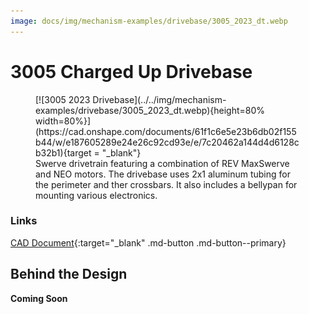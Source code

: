 ```yaml
---
image: docs/img/mechanism-examples/drivebase/3005_2023_dt.webp
---
```


# 3005 Charged Up Drivebase

<figure markdown="span">
[![3005 2023 Drivebase](../../img/mechanism-examples/drivebase/3005_2023_dt.webp){height=80% width=80%}](https://cad.onshape.com/documents/61f1c6e5e23b6db02f155b44/w/e187605289e24e26c92cd93e/e/7c20462a144d4d6128cb32b1){target = "_blank"}
<figcaption>Swerve drivetrain featuring a combination of REV MaxSwerve and NEO motors. The drivebase uses 2x1 aluminum tubing for the perimeter and ther crossbars. It also includes a bellypan for mounting various electronics.</figcaption>
</figure>

### Links

[CAD Document](https://cad.onshape.com/documents/61f1c6e5e23b6db02f155b44/w/e187605289e24e26c92cd93e/e/7c20462a144d4d6128cb32b1 "CAD Document Link"){:target="_blank" .md-button .md-button--primary}

## Behind the Design
**Coming Soon**